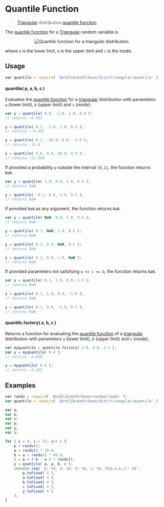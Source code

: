 Quantile Function
===

> [Triangular][triangular] distribution [quantile function][quantile-function].

<section class="intro">

The [quantile function][quantile-function] for a [Triangular][triangular] random variable is

<!-- <equation class="equation" label="eq:quantile_function" align="center" raw="Q(p;a,b,c) = \begin{cases}
a + \sqrt{(b-a)(c-a)p} &amp; \text{ for } 0 \le p \le F(c) \\
b - \sqrt{(b-a)(b-c)(1-p)} &amp; \text{ for } F(c) \le p \le 1
\end{cases}" alt="Quantile function for a triangular distribution."> -->

<div class="equation" align="center" data-raw-text="Q(p;a,b,c) = \begin{cases}
a + \sqrt{(b-a)(c-a)p} &amp; \text{ for } 0 \le p \le F(c) \\
b - \sqrt{(b-a)(b-c)(1-p)} &amp; \text{ for } F(c) \le p \le 1
\end{cases}" data-equation="eq:quantile_function">
    <img src="" alt="Quantile function for a triangular distribution.">
    <br>
</div>

<!-- </equation> -->

where `a` is the lower limit, `b` is the upper limit and `c` is the mode.

<!-- </intro> -->

<section class="usage">

## Usage
``` javascript
var quantile = require( '@stdlib/math/base/dist/triangular/quantile' );
```

#### quantile( p, a, b, c )

Evaluates the [quantile function][quantile-function] for a [triangular][triangular] distribution with parameters `a` (lower limit), `b` (upper limit) and `c` (mode).

``` javascript
var y = quantile( 0.9, -1.0, 1.0, 0.0 );
// returns ~0.553

y = quantile( 0.1, -1.0, 1.0, 0.5 );
// returns ~-0.452

y = quantile( 0.1, -20.0, 0.0, -2.0 );
// returns -14.0

y = quantile( 0.8, 0.0, 20.0, 0.0 );
// returns ~11.056
```

If provided a probability `p` outside the interval `[0,1]`, the function returns `NaN`.

``` javascript
var y = quantile( 1.9, 0.0, 1.0, 0.5 );
// returns NaN

y = quantile( -0.1, 0.0, 1.0, 0.5 );
// returns NaN
```

If provided `NaN` as any argument, the function returns `NaN`.

``` javascript
var y = quantile( NaN, 0.0, 1.0, 0.5 );
// returns NaN

y = quantile( 0.1, NaN, 1.0, 0.5 );
// returns NaN

y = quantile( 0.1, 0.0, NaN, 0.5 );
// returns NaN

y = quantile( 0.1, 0.0, 1.0, NaN );
// returns NaN
```

If provided parameters not satisfying `a <= c <= b`, the function returns `NaN`.

``` javascript
var y = quantile( 0.1, 1.0, 0.0, 1.5 );
// returns NaN

y = quantile( 0.1, 1.0, 0.0, -1.0 );
// returns NaN

y = quantile( 0.1, 0.0, -1.0, 0.5 );
// returns NaN
```

#### quantile.factory( a, b, c )

Returns a function for evaluating the [quantile function][quantile-function] of a [triangular][triangular] distribution with parameters `a` (lower limit), `b` (upper limit) and `c` (mode).

``` javascript
var myquantile = quantile.factory( 2.0, 4.0, 2.5 );
var y = myquantile( 0.4 );
// returns ~2.658

y = myquantile( 0.8 );
// returns ~3.225
```

<!-- </usage> -->

<section class="examples">

## Examples

``` javascript
var randu = require( '@stdlib/math/base/random/randu' );
var quantile = require( '@stdlib/math/base/dist/triangular/quantile' );

var a;
var b;
var c;
var p;
var y;
var i;

for ( i = 0; i < 25; i++ ) {
    p = randu();
    a = randu() * 10.0;
    b = a + randu() * 40.0;
    c = a + ( b - a ) * randu();
    y = quantile( p, a, b, c );
    console.log( 'p: %d, a: %d, b: %d, c: %d, Q(p;a,b,c): %d',
        p.toFixed( 4 ),
        a.toFixed( 4 ),
        b.toFixed( 4 ),
        c.toFixed( 4 ),
        y.toFixed( 4 )
    );
}
```

<!-- </examples> -->


<section class="links">

[triangular]: https://en.wikipedia.org/wiki/Triangular_distribution
[quantile-function]: https://en.wikipedia.org/wiki/Quantile_function

<!-- </links> -->
